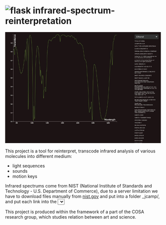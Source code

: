 # ![flask](https://raw.githubusercontent.com/nclslbrn/infrared-spectrum-reinterpretation/master/favicon-flask.ico "Favicon of the website") infrared-spectrum-reinterpretation

![screenshot](https://raw.githubusercontent.com/nclslbrn/infrared-spectrum-reinterpretation/master/screenshot.jpg "Screenshot of the website")

This project is a tool for reinterpret, transcode infrared analysis of various molecules into different medium:
- light sequences
- sounds
- motion keys

Infrared spectrums come from NIST (National Institute of Standards and Technology - U.S. Department of Commerce),
due to a server limitation we have to download files manually from [nist.gov](http://webbook.nist.gov/chemistry/name-ser/)
and put into a folder _jcamp/, and put each link into the <select> of index.html. Due to the loading of these by XMLHttpRequest,
this script could work only on server (local or distant).


This project is produced within the framework of a part of the COSA research group, which studies relation between art and science.
